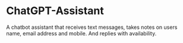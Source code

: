 # ChatGPT-Assistant
A chatbot assistant that receives text messages, takes notes on users name, email address and mobile. And replies with availability. 
